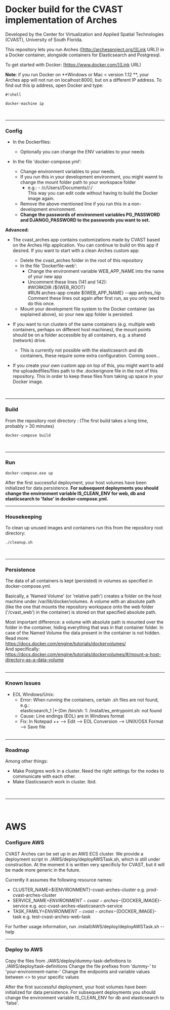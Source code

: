 # Docker build for the CVAST implementation of Arches

Developed by the Center for Virtualization and Applied Spatial Technologies (CVAST),
University of South Florida.

This repository lets you run Arches ([http://archesproject.org/](Link URL)) in a Docker container, alongside containers for Elasticsearch and Postgresql.  

To get started with Docker: [https://www.docker.com/](Link URL)  

**Note**: if you run Docker on **Windows or Mac < version 1.12 **, your Arches app will not run on localhost:8000, but on a different IP address. To find out this ip address, open Docker and type: 

```
#!shell

docker-machine ip
```  
&nbsp;
____________________________________________
### Config

- In the Dockerfiles:  
	* Optionally you can change the ENV variables to your needs  

- In the file 'docker-compose.yml':  
	* Change environment variables to your needs. 
	* If you run this in your development environment, you might wannt to change the mount folder path to your workspace folder  
		* e.g.: - /c/Users/<your Windows user>/Documents/<your repo workspace>/:/<root of your project>  
		This way you can edit code without having to build the Docker image again.
	* Remove the above-mentioned line if you run this in a non-development environment.  
	* **Change the passwords of environment variables PG_PASSWORD and DJANGO_PASSWORD to the passwords you want to set.**

	
**Advanced:**  

- The cvast_arches app contains customizations made by CVAST based on the Arches Hip application. You can continue to build on this app if desired. If you want to start with a clean Arches custom app:  
	* Delete the cvast_arches folder in the root of this repository  
	* In the file 'Dockerfile-web':  
		* Change the environment variable WEB_APP_NAME into the name of your new app  
		* Uncomment these lines (141 and 142):  
			#WORKDIR /${WEB_ROOT}  
			#RUN arches-app create ${WEB_APP_NAME} --app arches_hip  
		Comment these lines out again after first run, as you only need to do this once.
	* Mount your development file system to the Docker container (as explained above), so your new app folder is persisted.

- If you want to run clusters of the same containers (e.g. multiple web containers, perhaps on different host machines), the mount points should be on a folder accessible by all containers, e.g. a shared (network) drive.
	* This is currently not possible with the elasticsearch and db containers, these require some extra configuration. Coming soon...
	
- If you create your own custom app on top of this, you might want to add the uploadedfiles/files path to the .dockerignore file in the root of this repository. This in order to keep these files from taking up space in your Docker image.  

&nbsp;
__________________________________
### Build

From the repository root directory : 
(The first build takes a long time, probably > 30 minutes)

	docker-compose build
&nbsp;	
__________________________________
### Run


	docker-compose.exe up

After the first successful deployment, your host volumes have been initialized for data persistence. 
**For subsequent deployments you should change the environment variable IS_CLEAN_ENV for web, db and elasticsearch to 'false' in docker-compose.yml.**
&nbsp;
__________________________________
### Housekeeping
To clean up unused images and containers run this from the repository root directory: 
	
	./cleanup.sh
&nbsp;
__________________________________
### Persistence
The data of all containers is kept (persisted) in volumes as specified in docker-compose.yml.  

Basically, a 'Named Volume' (or 'relative path') creates a folder on the host machine under /var/lib/docker/volumes.
A volume with an absolute path (like the one that mounts the repository workspace onto the web folder ('/cvast_web') in the container) is stored on that specified absolute path.  

Most important difference: a volume with absolute path is mounted over the folder in the container, hiding everything that was in that container folder. In case of the Named Volume the data present in the container is not hidden.
Read more:  
https://docs.docker.com/engine/tutorials/dockervolumes/  
And specifically: https://docs.docker.com/engine/tutorials/dockervolumes/#/mount-a-host-directory-as-a-data-volume    	
&nbsp;
__________________________________
### Known Issues
- EOL Windows/Unix:
	* Error: When running the containers, certain .sh files are not found, e.g.:  
    elasticsearch_1  |←[0m /bin/sh: 1: /install/es_entrypoint.sh: not found  
	* Cause: Line endings (EOL) are in Windows format  
	* Fix: In Notepad ++ --> Edit --> EOL Conversion --> UNIX/OSX Format --> Save file  
&nbsp;
__________________________________
### Roadmap
Among other things: 
 
- Make Postgres work in a cluster. Need the right settings for the nodes to communicate with each other.  
- Make Elasticsearch work in cluster. Ibid.

&nbsp;
__________________________________
&nbsp;
# AWS
### Configure AWS

CVAST Arches can be set up in an AWS ECS cluster. We provide a deployment script in ./AWS/deploy/deployAWSTask.sh, 
which is still under construction. At the moment it is written very specificly for CVAST, but it will be made more generic in the future.  

Currently it assumes the following resource names:
- CLUSTER_NAME=${ENVIRONMENT}-cvast-arches-cluster
	e.g. prod-cvast-arches-cluster
- SERVICE_NAME=${ENVIRONMENT}-cvast-arches-${DOCKER_IMAGE}-service
	e.g. acc-cvast-arches-elasticsearch-service
- TASK_FAMILY=${ENVIRONMENT}-cvast-arches-${DOCKER_IMAGE}-task
	e.g. test-cvast-arches-web-task

For further usage information, run .install/AWS/deploy/deployAWSTask.sh --help
&nbsp;
__________________________________
### Deploy to AWS
Copy the files from ./AWS/deploy/dummy-task-definitions to ./AWS/deploy/task-definitions
Change the file prefixes from 'dummy-' to 'your-environment-name-'
Change the endpoints and variable values between <> to your specific values

After the first successful deployment, your host volumes have been initialized for data persistence. For subsequent deployments you should change the environment variable IS_CLEAN_ENV for db and elasticsearch to 'false'.
